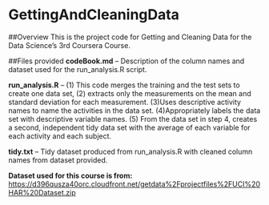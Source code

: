 # GettingAndCleaningData

##Overview
This is the project code for Getting and Cleaning Data for the Data Science’s 3rd Coursera Course. 

##Files provided
**codeBook.md** – Description of the column names and dataset used for the run_analysis.R script.

**run_analysis.R** – (1) This code merges the training and the test sets to create one data set, (2) extracts only the measurements on the mean and standard deviation for each measurement. (3)Uses descriptive activity names to name the activities in the data set. (4)Appropriately labels the data set with descriptive variable names. (5) From the data set in step 4, creates a second, independent tidy data set with the average of each variable for each activity and each subject.

**tidy.txt** – Tidy dataset produced from run_analysis.R with cleaned column names from dataset provided.

**Dataset used for this course is from:** https://d396qusza40orc.cloudfront.net/getdata%2Fprojectfiles%2FUCI%20HAR%20Dataset.zip
